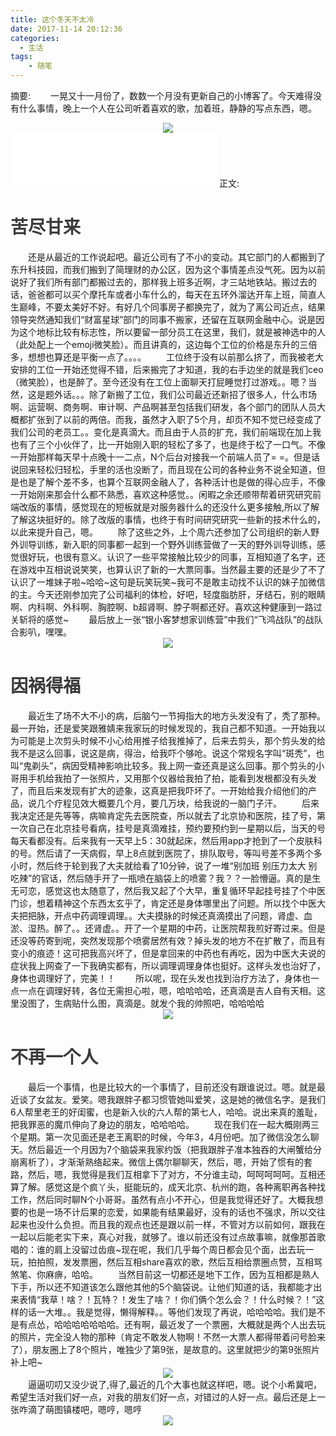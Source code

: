 ```yaml
---
title: 这个冬天不太冷
date: 2017-11-14 20:12:36
categories:
  - 生活
tags:
    - 随笔
---
```

摘要:
　　一晃又十一月份了，数数一个月没有更新自己的小博客了。今天难得没有什么事情，晚上一个人在公司听着喜欢的歌，加着班，静静的写点东西，嗯。
    <div align=center style="overflow:hidden"><img src="../../../../img/2017-11/20171114214302.jpg"  style="display:inline-block;vertical-align:top"></div>
          <iframe frameborder="no" border="0" marginwidth="0" marginheight="0" width=330 height=86 src="//music.163.com/outchain/player?type=2&id=35678875&auto=1&height=66"></iframe>
     正文:
     <h1 style="color:#3a3a3a;">苦尽甘来</h1>
     　　还是从最近的工作说起吧。最近公司有了不小的变动。其它部门的人都搬到了东升科技园，而我们搬到了简理财的办公区，因为这个事情差点没气死。因为以前说好了我们所有部门都搬过去的，那样我上班多近啊，才三站地铁站。搬过去的话，爸爸都可以买个摩托车或者小车什么的，每天在五环外溜达开车上班，简直人生巅峰，不要太美好不好。有好几个同事房子都换完了，就为了离公司近点，结果领导突然通知我们“财富星球”部门的同事不搬家，还留在互联网金融中心。说是因为这个地标比较有标志性，所以要留一部分员工在这里，我们，就是被神选中的人（此处配上一个emoji微笑脸）。而且讲真的，这边每个工位的价格是东升的三倍多，想想也算还是平衡一点了。。。。
     　　工位终于没有以前那么挤了，而我被老大安排的工位一开始还觉得不错，后来搬完了才知道，我的右手边坐的就是我们ceo（微笑脸），也是醉了。至今还没有在工位上面聊天打屁睡觉打过游戏。。嗯？当然，这是题外话。。。除了新搬了工位，我们公司最近还新招了很多人，什么市场啊、运营啊、商务啊、审计啊、产品啊甚至包括我们研发，各个部门的团队人员大概都扩张到了以前的两倍。而我，虽然才入职了5个月，却页不知不觉已经变成了我们公司的老员工。。变化是真滴大。而且由于人员的扩充，我们前端现在加上我也有了三个小伙伴了，比一开始刚入职的轻松了多了，也是终于松了一口气。不像一开始那样每天早十点晚十一二点，N个后台对接我一个前端人员了= =。但是话说回来轻松归轻松，手里的活也没断了，而且现在公司的各种业务不说全知道，但是也是了解个差不多，也算个互联网金融人了，各种活计也是做的得心应手，不像一开始刚来那会什么都不熟悉，喜欢这种感觉。。闲暇之余还顺带帮着研究研究前端改版的事情，感觉现在的短板就是对服务器什么的还没什么更多接触,所以了解了解这块挺好的。除了改版的事情，也终于有时间研究研究一些新的技术什么的，以此来提升自己，嗯。
     　　除了这些之外，上个周六还参加了公司组织的新人野外训导训练，新入职的同事都一起到一个野外训练营做了一天的野外训导训练，感觉很好玩，也很有意义。认识了一些平常接触比较少的同事，互相知道了名字，还在游戏中互相说说笑笑，也算认识了新的一大票同事。当然最主要的还是少了不了认识了一堆妹子啦~哈哈~这句是玩笑玩笑~我可不是敢主动找不认识的妹子加微信的主。今天还刚参加完了公司福利的体检，好吧，轻度脂肪肝，牙结石，别的眼睛啊、内科啊、外科啊、胸腔啊、b超肾啊、脖子啊都还好。喜欢这种健康到一路过关斩将的感觉~
     　　最后放上一张“银小客梦想家训练营”中我们“飞鸿战队”的战队合影叭，嘿嘿。
     <div align=center style="overflow:hidden"><img src="../../../../img/2017-11/20171114214311.jpg"  style="display:inline-block;vertical-align:top"></div>
     <h1 style="color:#3a3a3a;">因祸得福</h1>
     　　最近生了场不大不小的病，后脑勺一节拇指大的地方头发没有了，秃了那种。最一开始，还是爱笑跟雅婧来我家玩的时候发现的，我自己都不知道。一开始我以为可能是上次剪头时候不小心给用推子给我推掉了，后来去剪头，那个剪头发的给我不是这么回事，说这是病，得治，给我吓个够呛。说这个常规名字叫“斑秃”，也叫“鬼剃头”，病因受精神影响比较多。我上网一查还真是这么回事。那个剪头的小哥用手机给我拍了一张照片，又用那个仪器给我拍了拍，能看到发根都没有头发了，而且后来发现有扩大的迹象，这真是把我吓坏了。一开始给我介绍他们的产品，说几个疗程见效大概要几个月，要几万块，给我说的一脑门子汗。
     　　后来我决定还是先等等，病嘛肯定先去医院查，所以就去了北京协和医院，挂了号，第一次自己在北京挂号看病，挂号是真滴难挂，预约要预约到一星期以后，当天的号每天看都没有。后来我有一天早上5：30就起床，然后用app才抢到了一个皮肤科的号。然后请了一天病假，早上8点就到医院了，排队取号，等叫号差不多两个多小时，然后终于轮到我了大夫就给看了10分钟，说了一堆“别加班 别压力太大 别吃辣”的官话，然后随手开了一瓶喷在脑袋上的喷雾？我？？一脸懵逼。真的是生无可恋，感觉这也太随意了，然后我又起了个大早，重复循环早起挂号挂了个中医门诊，想着精神这个东西太玄乎了，肯定还是身体哪里出了问题。所以找个中医大夫把把脉，开点中药调理调理。。大夫摸脉的时候还真滴摸出了问题，肾虚、血淤、湿热。醉了。。还肾虚。。开了一个星期的中药，让医院帮我煎好寄过来。但是还没等药寄到呢，突然发现那个喷雾居然有效？掉头发的地方不在扩散了，而且有变小的痕迹！这可把我高兴坏了，但是拿回来的中药也有再吃，因为中医大夫说的症状我上网查了一下我确实都有，所以调理调理身体也挺好。这样头发也治好了，身体也调理好了，完美！！
     　　所以呢，现在头发也找到治疗方法了，身体也一点一点在调理好转，各位无需担心啦，嗯，哈哈哈哈，还真滴是吉人自有天相。这里没图了，生病贴什么图，真滴是。就发个我的帅照吧，哈哈哈哈
     <div align=center style="overflow:hidden"><img src="../../../../img/2017-11/20171114214334_1.jpg"  style="display:inline-block;vertical-align:top"></div>
     <h1 style="color:#3a3a3a;">不再一个人</h1>
     　　最后一个事情，也是比较大的一个事情了，目前还没有跟谁说过。嗯。就是最近谈了女盆友。爱笑。嗯我跟胖子都习惯管她叫爱笑，这是她的微信名字。是我们6人帮里老王的好闺蜜，也是新入伙的六人帮的第七人，哈哈。说出来真的羞耻，把我罪恶的魔爪伸向了身边的朋友，哈哈哈哈。
     　　现在我们在一起大概刚两三个星期。第一次见面还是老王离职的时候，今年3，4月份吧。加了微信没怎么聊天。然后最近一个月因为7个脑袋来我家约饭（把我跟胖子准本独吞的大闸蟹给分崩离析了），才渐渐熟络起来。微信上偶尔聊聊天，然后，嗯，开始了惯有的套路，然后，嗯，我觉得是我们互相拿下了对方，不分谁主动，呵呵呵呵呵。互相还算了解。感觉这是个疯丫头，挺能玩的，成天北京、杭州的跑，各种离职再各种找工作，然后同时聊N个小哥哥。虽然有点小不开心，但是我觉得还好了。大概我想要的也是一场不计后果的恋爱，如果能有结果最好，没有的话也不强求，所以交往起来也没什么负担。而且我的观点也还是跟以前一样，不管对方以前如何，跟我在一起以后能老实下来，真心对我，就够了。谁以前还没有过点故事嘛，就像那首歌唱的：谁的肩上没留过齿痕~现在呢，我们几乎每个周日都会见个面，出去玩一玩，拍拍照，发发票圈，然后互相share喜欢的歌，然后互相给票圈点赞，互相骂煞笔、你麻痹，哈哈。
     　　当然目前这一切都还是地下工作，因为互相都是熟人下手，所以还不知道该怎么跟他其他的5个脑袋说。让他们知道的话，我都能才出来表情“我草！啥？！瓦特？！发生了啥？！你们俩个怎么会？！什么时候？！”这样的话一大堆。。我是觉得，懒得解释。。等他们发现了再说，哈哈哈哈。我们是不是有点怂，哈哈哈哈哈哈哈。还有啊，最近发了一个票圈，大概就是两个人出去玩的照片，完全没人物的那种（肯定不敢发人物啊！不然一大票人都得带着问号脸来了），朋友圈上了8个照片，唯独少了第9张，是故意的。这里就把少的第9张照片补上吧~
     <div align=center style="overflow:hidden;"><img src="../../../../img/2017-11/20171114214340_1.jpg"  style="display:inline-block;vertical-align:top"></div>
     　　逼逼叨叨又没少说了,得了,最近的几个大事也就这样吧，嗯。说个小希冀吧，希望生活对我们好一点，对我的朋友们好一点，对错过的人好一点。最后还是上一张咋滴了萌图镇楼吧，嗯哼，嗯哼
     <div align=center style="overflow:hidden"><img src="../../../../img/2017-11/20171114214318_1.jpg"  style="display:inline-block;vertical-align:top"></div>

